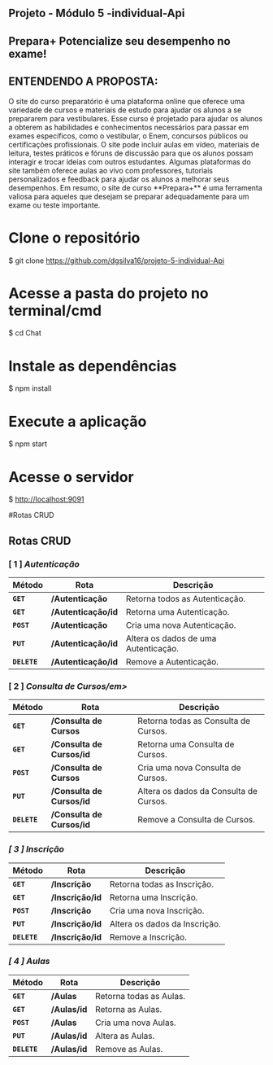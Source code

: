## Projeto - Módulo 5 -individual-Api


## Prepara+ Potencialize seu desempenho no exame!


## ENTENDENDO A PROPOSTA:


<p><p> O site do curso preparatório é uma plataforma online que oferece uma variedade de cursos e materiais de estudo para ajudar os alunos a se prepararem para vestibulares. Esse curso é projetado para ajudar os alunos a obterem as habilidades e conhecimentos necessários para passar em exames específicos, como o vestibular, o Enem, concursos públicos ou certificações profissionais. O site pode incluir aulas em vídeo, materiais de leitura, testes práticos e fóruns de discussão para que os alunos possam interagir e trocar ideias com outros estudantes. Algumas plataformas do site também oferece aulas ao vivo com professores, tutoriais personalizados e feedback para ajudar os alunos a melhorar seus desempenhos. Em resumo, o  site de curso **Prepara+** é uma ferramenta valiosa para aqueles que desejam se preparar adequadamente para um exame ou teste importante.


# Clone o repositório
$ git clone https://github.com/dgsilva16/projeto-5-individual-Api

# Acesse a pasta do projeto no terminal/cmd
$ cd Chat

# Instale as dependências
$ npm install

# Execute a aplicação 
$ npm start

# Acesse o servidor
$ <http://localhost:9091>



#Rotas CRUD


## Rotas CRUD

### [ 1 ] <em>Autenticação</em>

| Método | Rota | Descrição |
| ------ | ----- | ----------- |
| **`GET`** | **/Autenticação** | Retorna todos as Autenticação. |
|  **`GET`** | **/Autenticação/id** | Retorna uma Autenticação. |
|  **`POST`** | **/Autenticação** | Cria uma nova Autenticação.  |
|  **`PUT`** | **/Autenticação/id** | Altera os dados de uma Autenticação.
|  **`DELETE`** | **/Autenticação/id** | Remove a Autenticação.
  
### [ 2 ] <em>Consulta de Cursos/em>

| Método | Rota | Descrição |
| ------ | ----- | ----------- |
|  **`GET`** | **/Consulta de Cursos** | Retorna todas as Consulta de Cursos. |
|  **`GET`** | **/Consulta de Cursos/id** | Retorna uma Consulta de Cursos. |
|  **`POST`** | **/Consulta de Cursos** | Cria uma nova Consulta de Cursos.  |
|  **`PUT`** | **/Consulta de Cursos/id** | Altera os dados da Consulta de Cursos.
|  **`DELETE`** | **/Consulta de Cursos/id** | Remove a Consulta de Cursos.
  
  
### [ 3 ] <em>Inscrição</em>

| Método | Rota | Descrição |
| ------ | ----- | ----------- |
|  **`GET`** | **/Inscrição** | Retorna todas as Inscrição. |
|  **`GET`** | **/Inscrição/id** | Retorna uma Inscrição. |
|  **`POST`** | **/Inscrição** | Cria uma nova Inscrição.  |
|  **`PUT`** | **/Inscrição/id** | Altera os dados da Inscrição.
|  **`DELETE`** | **/Inscrição/id** | Remove a Inscrição.


### [ 4 ] <em>Aulas</em>

| Método | Rota | Descrição |
| ------ | ----- | ----------- |
|  **`GET`** | **/Aulas** | Retorna todas as Aulas. |
|  **`GET`** | **/Aulas/id** |  Retorna as Aulas. |
|  **`POST`** | **/Aulas** | Cria uma nova Aulas.  |
|  **`PUT`** | **/Aulas/id** | Altera as Aulas.
|  **`DELETE`** | **/Aulas/id** | Remove as Aulas.



